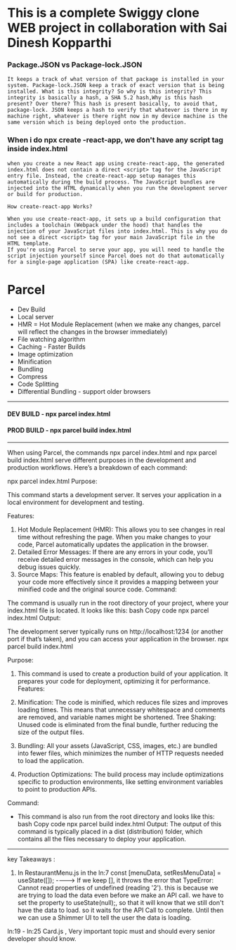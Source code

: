 # This is a complete Swiggy clone WEB project in collaboration with Sai Dinesh Kopparthi

### Package.JSON vs Package-lock.JSON

``` 
It keeps a track of what version of that package is installed in your system. Package-lock.JSON keep a track of exact version that is being installed. What is this integrity? So why is this integrity? This integrity is basically a hash, a SHA 5.2 hash,Why is this hash present? Over there? This hash is present basically, to avoid that, package-lock. JSON keeps a hash to verify that whatever is there in my machine right, whatever is there right now in my device machine is the same version which is being deployed onto the production.
```

###  When i do npx create -react-app,  we don't have any script tag inside index.html 
```
when you create a new React app using create-react-app, the generated index.html does not contain a direct <script> tag for the JavaScript entry file. Instead, the create-react-app setup manages this automatically during the build process. The JavaScript bundles are injected into the HTML dynamically when you run the development server or build for production.

How create-react-app Works? 

When you use create-react-app, it sets up a build configuration that includes a toolchain (Webpack under the hood) that handles the injection of your JavaScript files into index.html. This is why you do not see a direct <script> tag for your main JavaScript file in the HTML template.
If you're using Parcel to serve your app, you will need to handle the script injection yourself since Parcel does not do that automatically for a single-page application (SPA) like create-react-app.
```

# Parcel
- Dev Build
- Local server
- HMR = Hot Module Replacement (when we make any changes, parcel will  reflect the changes in the browser immediately)
- File watching algorithm
- Caching - Faster Builds
- Image optimization
- Minification
- Bundling
- Compress
- Code Splitting
- Differential Bundling - support older browsers

---
#### DEV BUILD  - npx parcel index.html
#### PROD BUILD - npx parcel build index.html
--- 
When using Parcel, the commands npx parcel index.html and npx parcel build index.html serve different purposes in the development and production workflows. Here’s a breakdown of each command:

npx parcel index.html
Purpose:

This command starts a development server.
It serves your application in a local environment for development and testing.

Features:

1. Hot Module Replacement (HMR): This allows you to see changes in real time without refreshing the page. When you make changes to your code, Parcel automatically updates the application in the browser.
2. Detailed Error Messages: If there are any errors in your code, you’ll receive detailed error messages in the console, which can help you debug issues quickly.
3. Source Maps: This feature is enabled by default, allowing you to debug your code more effectively since it provides a mapping between your minified code and the original source code.
Command:

The command is usually run in the root directory of your project, where your index.html file is located. It looks like this:
bash
Copy code
npx parcel index.html
Output:

The development server typically runs on http://localhost:1234 (or another port if that’s taken), and you can access your application in the browser.
npx parcel build index.html

Purpose:
1. This command is used to create a production build of your application.
It prepares your code for deployment, optimizing it for performance.
Features:

1. Minification: The code is minified, which reduces file sizes and improves loading times. This means that unnecessary whitespace and comments are removed, and variable names might be shortened.
Tree Shaking: Unused code is eliminated from the final bundle, further reducing the size of the output files.
2. Bundling: All your assets (JavaScript, CSS, images, etc.) are bundled into fewer files, which minimizes the number of HTTP requests needed to load the application.
3. Production Optimizations: The build process may include optimizations specific to production environments, like setting environment variables to point to production APIs.

Command:
* This command is also run from the root directory and looks like this:
bash
Copy code
npx parcel build index.html
Output:
The output of this command is typically placed in a dist (distribution) folder, which contains all the files necessary to deploy your application.
---


key Takeaways : 

1. In RestaurantMenu.js in the ln:7 const [menuData, setResMenuData] = useState([]);  ----> If we keep [], it throws the error that TypeError: Cannot read properties of undefined (reading '2'). this is because we are trying to load the data even before we make an API call. we have to set the property to useState(null);, so that it will know that we still don't have the data to load. so it waits for the API Call to complete. Until then we can use a Shimmer UI to tell the user the data is loading.

ln:19 - ln:25 Card.js , Very important topic must and should every senior developer should know.
